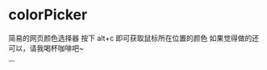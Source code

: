 # colorPicker

简易的网页颜色选择器
 按下 alt+c 即可获取鼠标所在位置的颜色
如果觉得做的还可以，请我喝杯咖啡吧~

<img src="[C:\Users\Administrator\Desktop\alipay.jpg](https://github.com/user-attachments/assets/320b70ef-332a-469f-b5a2-b0f5d94075ea)" alt="alipay" style="zoom:23%;float:left" />

